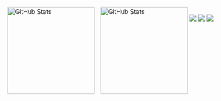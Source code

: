 <div>
<p>
<img 
	align="left" 
	alt="GitHub Stats" 
	height="200" 
	style="padding-right: 10px;" 
	src="https://github-readme-stats.vercel.app/api?username=nathandezan&count_private=false&show_icons=true&theme=tokyonight&include_all_commits=true&locale=pt-br" 
/>

<img 
	align="left" 
	alt="GitHub Stats" 
	height="200" 
	src="https://github-readme-stats.vercel.app/api/top-langs/?username=nathandezan&theme=tokyonight&layout=compact&custom_title=Tecnologias&langs_count=9" 
/>
</p>
</div>

<br>
<div>
  <a href="mailto:dezannathan@gmail.com"><img src="https://img.shields.io/badge/-Gmail-%23333?style=for-the-badge&logo=gmail&logoColor=white" target="_blank"></a>
  <a href="https://www.linkedin.com/in/nathan-dezan-002b121b2" target="_blank"><img src="https://img.shields.io/badge/-LinkedIn-%230077B5?style=for-the-badge&logo=linkedin&logoColor=white" target="_blank"></a>
  <a href="https://medium.com/@dezann" target="_blank"><img src="https://img.shields.io/badge/Medium-12100E?style=for-the-badge&logo=medium&logoColor=white" target="_blank"></a>
</div>
